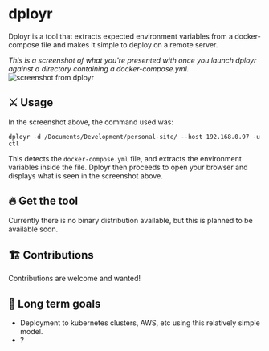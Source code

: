 # dployr

Dployr is a tool that extracts expected environment variables from a docker-compose file and makes it simple
to deploy on a remote server.

*This is a screenshot of what you're presented with once you launch dployr against a directory containing a docker-compose.yml.*
![screenshot from dployr](https://i.imgur.com/Isv6e67.png)

## ⚔️ Usage
In the screenshot above, the command used was:

`dployr -d /Documents/Development/personal-site/ --host 192.168.0.97 -u ctl`

This detects the `docker-compose.yml` file, and extracts the environment variables inside the file.
Dployr then proceeds to open your browser and displays what is seen in the screenshot above.


## 🔥 Get the tool
Currently there is no binary distribution available, but this is planned to be available soon.

## 🏗️ Contributions
Contributions are welcome and wanted!

## 🏁 Long term goals
* Deployment to kubernetes clusters, AWS, etc using this relatively simple model.
* ?